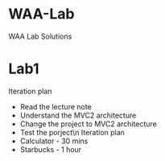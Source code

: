 # WAA-Lab
WAA Lab Solutions

# Lab1
Iteration plan 
 - Read the lecture note
 - Understand the MVC2 architecture
 - Change the project to MVC2 architecture
 - Test the porject\n
Iteration plan 
 - Calculator - 30 mins
 - Starbucks - 1 hour
